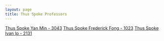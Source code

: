 ```yaml
---
layout: page
title: Thus Spoke Professors
---
```


[Thus Spoke Yan Min - 3043](idk)
[Thus Spoke Frederick Fong - 1023]()
[Thus Spoke Ivan Ip - 2131]()
